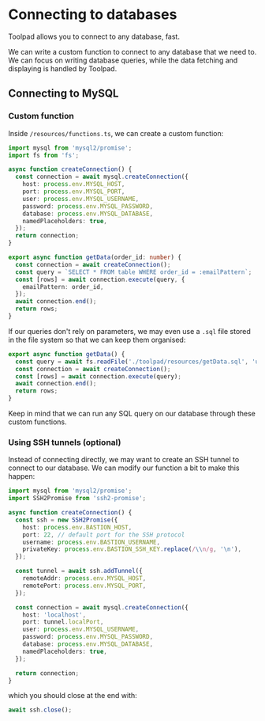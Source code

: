 # Connecting to databases

<p class="description">Toolpad allows you to connect to any database, fast.</p>

We can write a custom function to connect to any database that we need to.
We can focus on writing database queries, while the data fetching and displaying is handled by Toolpad.

## Connecting to MySQL

### Custom function

Inside `/resources/functions.ts`, we can create a custom function:

```ts
import mysql from 'mysql2/promise';
import fs from 'fs';

async function createConnection() {
  const connection = await mysql.createConnection({
    host: process.env.MYSQL_HOST,
    port: process.env.MYSQL_PORT,
    user: process.env.MYSQL_USERNAME,
    password: process.env.MYSQL_PASSWORD,
    database: process.env.MYSQL_DATABASE,
    namedPlaceholders: true,
  });
  return connection;
}

export async function getData(order_id: number) {
  const connection = await createConnection();
  const query = `SELECT * FROM table WHERE order_id = :emailPattern`;
  const [rows] = await connection.execute(query, {
    emailPattern: order_id,
  });
  await connection.end();
  return rows;
}
```

If our queries don't rely on parameters, we may even use a `.sql` file stored in the file system so that we can keep them organised:

```ts
export async function getData() {
  const query = await fs.readFile('./toolpad/resources/getData.sql', 'utf8');
  const connection = await createConnection();
  const [rows] = await connection.execute(query);
  await connection.end();
  return rows;
}
```

Keep in mind that we can run any SQL query on our database through these custom functions.

### Using SSH tunnels (optional)

Instead of connecting directly, we may want to create an SSH tunnel to connect to our database. We can modify our function a bit to make this happen:

```ts
import mysql from 'mysql2/promise';
import SSH2Promise from 'ssh2-promise';

async function createConnection() {
  const ssh = new SSH2Promise({
    host: process.env.BASTION_HOST,
    port: 22, // default port for the SSH protocol
    username: process.env.BASTION_USERNAME,
    privateKey: process.env.BASTION_SSH_KEY.replace(/\\n/g, '\n'),
  });

  const tunnel = await ssh.addTunnel({
    remoteAddr: process.env.MYSQL_HOST,
    remotePort: process.env.MYSQL_PORT,
  });

  const connection = await mysql.createConnection({
    host: 'localhost',
    port: tunnel.localPort,
    user: process.env.MYSQL_USERNAME,
    password: process.env.MYSQL_PASSWORD,
    database: process.env.MYSQL_DATABASE,
    namedPlaceholders: true,
  });

  return connection;
}
```

which you should close at the end with:

```ts
await ssh.close();
```
